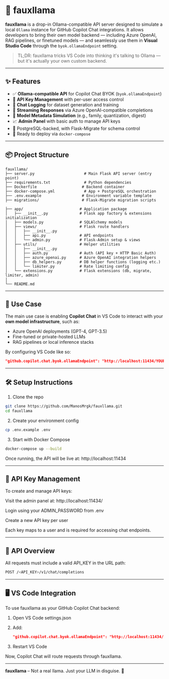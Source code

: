 # 🦙 fauxllama

**fauxllama** is a drop-in Ollama-compatible API server designed to simulate a local `Ollama` instance for GitHub Copilot Chat integrations. It allows developers to bring their own model backend — including Azure OpenAI, RAG pipelines, or finetuned models — and seamlessly use them in **Visual Studio Code** through the `byok.ollamaEndpoint` setting.

> TL;DR: fauxllama tricks VS Code into thinking it's talking to Ollama — but it's actually your own custom backend.

---

## ✨ Features

- ✅ **Ollama-compatible API** for Copilot Chat BYOK (`byok.ollamaEndpoint`)
- 🔐 **API Key Management** with per-user access control
- 💬 **Chat Logging** for dataset generation and training
- 🔁 **Streaming Responses** via Azure OpenAI-compatible completions
- 🧠 **Model Metadata Simulation** (e.g., family, quantization, digest)
- 📈 **Admin Panel** with basic auth to manage API keys
- 🐘 PostgreSQL-backed, with Flask-Migrate for schema control
- 🐳 Ready to deploy via `docker-compose`

---

## 📦 Project Structure
```
fauxllama/
├── server.py                      # Main Flask API server (entry point)
├── requirements.txt               # Python dependencies
├── Dockerfile                    # Backend container
├── docker-compose.yml             # App + PostgreSQL orchestration
├── .env.example                  # Environment variable template
├── migrations/                   # Flask-Migrate migration scripts

├── app/                         # Application package
│   ├── __init__.py              # Flask app factory & extensions initialization
│   ├── models.py                # SQLAlchemy models
│   ├── views/                   # Flask route handlers
│   │   ├── __init__.py
│   │   ├── api.py               # API endpoints
│   │   └── admin.py             # Flask-Admin setup & views
│   ├── utils/                   # Helper utilities
│   │   ├── __init__.py
│   │   ├── auth.py              # Auth (API key + HTTP Basic Auth)
│   │   ├── azure_openai.py      # Azure OpenAI integration helpers
│   │   ├── db_helpers.py        # DB helper functions (logging etc.)
│   │   └── limiter.py           # Rate limiting config
│   └── extensions.py            # Flask extensions (db, migrate, limiter, admin)
│
└── README.md                    
```

---

## 🚀 Use Case

The main use case is enabling **Copilot Chat** in VS Code to interact with your **own model infrastructure**, such as:

- Azure OpenAI deployments (GPT-4, GPT-3.5)
- Fine-tuned or private-hosted LLMs
- RAG pipelines or local inference stacks

By configuring VS Code like so:

```json
"github.copilot.chat.byok.ollamaEndpoint": "http://localhost:11434/YOUR_API_KEY"
```

---

## 🛠️ Setup Instructions

1. Clone the repo
```bash
git clone https://github.com/ManosMrgk/fauxllama.git
cd fauxllama
```
2. Create your environment config
```bash
cp .env.example .env
```
3. Start with Docker Compose
```bash
docker-compose up --build
```

Once running, the API will be live at:
http://localhost:11434

---

## 🔑 API Key Management
To create and manage API keys:

Visit the admin panel at:
http://localhost:11434/

Login using your ADMIN_PASSWORD from .env

Create a new API key per user

Each key maps to a user and is required for accessing chat endpoints.

---

## 📡 API Overview
All requests must include a valid API_KEY in the URL path:

```bash
POST /<API_KEY>/v1/chat/completions
```

---

## 🖥 VS Code Integration
To use fauxllama as your GitHub Copilot Chat backend:

1. Open VS Code settings.json

2. Add:

    ```json
    "github.copilot.chat.byok.ollamaEndpoint": "http://localhost:11434/YOUR_API_KEY"
    ```
3. Restart VS Code

Now, Copilot Chat will route requests through fauxllama.

---
**fauxllama** – Not a real llama. Just your LLM in disguise. 🦙
